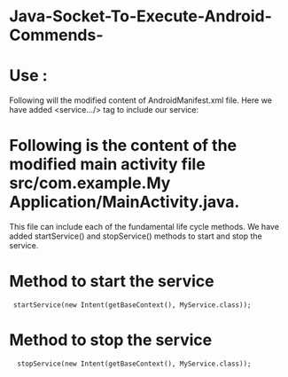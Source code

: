 # Java-Socket-To-Execute-Android-Commends-


# Use :
Following will the modified content of AndroidManifest.xml file. Here we have added <service.../> tag to include our service:

 <service android:name=".MyService" />
 
 
#  Following is the content of the modified main activity file src/com.example.My Application/MainActivity.java. 

This file can include each of the fundamental life cycle methods. We have added startService() and stopService() methods to start and stop the service.
 
 
# Method to start the service
 
     startService(new Intent(getBaseContext(), MyService.class));


#  Method to stop the service
  
      stopService(new Intent(getBaseContext(), MyService.class));
